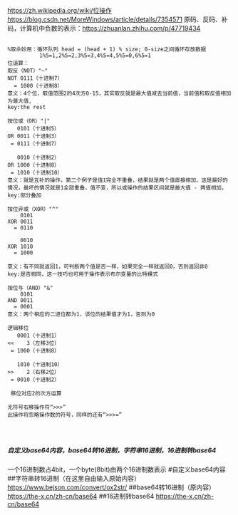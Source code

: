 https://zh.wikipedia.org/wiki/位操作
https://blog.csdn.net/MoreWindows/article/details/7354571
原码、反码、补码，计算机中负数的表示：https://zhuanlan.zhihu.com/p/47719434

```

%取佘妙用：循环队列 head = (head + 1) % size; 0-size之间循环存放数据
		  1%5=1,2%5=2,3%5=3,4%5=4,5%5=0,6%5=1
位运算：
取反（NOT）"~"
NOT 0111（十进制7）
  = 1000（十进制8）
意义：4个位，取值范围2的4次方0-15，其实取反就是最大值减去当前值，当前值和取反值相加为最大值, 
key:the rest

按位或（OR）"|"
   0101（十进制5）
OR 0011（十进制3）
 = 0111（十进制7）
 
   0010（十进制2）
OR 1000（十进制8）
 = 1010（十进制10）
意义：就是互补的操作，第二个例子是值1完全不重叠，结果就是两个值直接相加，这是最好的情况，最坏的情况就是1全部重叠，值不变，所以或操作的结果区间就是最大值 - 两值相加，
key:部分叠加

按位异或（XOR）"^"
    0101
XOR 0011
  = 0110
    
    0010
XOR 1010
  = 1000

意义：有不同就返回1，可判断两个值是否一样，如果完全一样就返回0，否则返回非0
key:是否相同，这一技巧也可用于操作表示布尔变量的比特模式

按位与（AND）"&"
    0101
AND 0011
  = 0001
意义：两个相应的二进位都为1，该位的结果值才为1，否则为0

逻辑移位
   0001（十进制1）
<<    3（左移3位）
 = 1000（十进制8）
 
   1010（十进制10）
>>    2（右移2位）
 = 0010（十进制2）
 
 移位对应2的次方运算
 
无符号右移操作符“>>>”
此操作将忽略操作数的符号，同样的还有“>>>=”




```

##### 自定义base64内容，base64转16进制，字符串16进制，16进制转base64

一个16进制数占4bit，一个byte(8bit)由两个16进制数表示
#自定义base64内容
##字符串转16进制（在这里自由输入原始内容）
https://www.bejson.com/convert/ox2str/
##base64转16进制（原内容）
https://the-x.cn/zh-cn/base64
##16进制转base64
https://the-x.cn/zh-cn/base64

